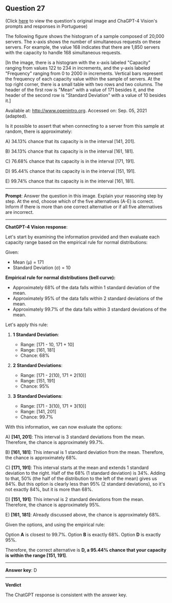 ## Question 27 ##

(Click [here](q27-por.md) to view the question's original image and ChaGPT-4 Vision's prompts and responses in Portuguese)

The following figure shows the histogram of a sample composed of 20,000 servers. The x-axis shows the number of simultaneous requests on these servers. For example, the value 168 indicates that there are 1,850 servers with the capacity to handle 168 simultaneous requests.

\[In the image, there is a histogram with the x-axis labeled "Capacity" ranging from values 122 to 234 in increments, and the y-axis labeled "Frequency" ranging from 0 to 2000 in increments. Vertical bars represent the frequency of each capacity value within the sample of servers. At the top right corner, there is a small table with two rows and two columns. The header of the first row is "Mean" with a value of 171 besides it, and the header of the second row is "Standard Deviation" with a value of 10 besides it.\]

Available at: http://www.openintro.org. Accessed on: Sep. 05, 2021 (adapted).

Is it possible to assert that when connecting to a server from this sample at random, there is approximately:

A) 34.13% chance that its capacity is in the interval \[141, 201\].

B) 34.13% chance that its capacity is in the interval \[161, 181\].

C) 76.68% chance that its capacity is in the interval \[171, 191\].

D) 95.44% chance that its capacity is in the interval \[151, 191\].

E) 99.74% chance that its capacity is in the interval \[161, 181\].

---

**Prompt**: Answer the question in this image. Explain your reasoning step by step. At the end, choose which of the five alternatives (A-E) is correct. Inform if there is more than one correct alternative or if all five alternatives are incorrect.

---

**ChatGPT-4 Vision response**:

Let's start by examining the information provided and then evaluate each capacity range based on the empirical rule for normal distributions:

Given:

- Mean (μ) = 171
- Standard Deviation (σ) = 10

**Empirical rule for normal distributions (bell curve):**
- Approximately 68% of the data falls within 1 standard deviation of the mean.
- Approximately 95% of the data falls within 2 standard deviations of the mean.
- Approximately 99.7% of the data falls within 3 standard deviations of the mean.

Let's apply this rule:

1. **1 Standard Deviation**:
   - Range: [171 - 10, 171 + 10]
   - Range: [161, 181]
   - Chance: 68%

2. **2 Standard Deviations**:
   - Range: [171 - 2(10), 171 + 2(10)]
   - Range: [151, 191]
   - Chance: 95%

3. **3 Standard Deviations**:
   - Range: [171 - 3(10), 171 + 3(10)]
   - Range: [141, 201]
   - Chance: 99.7%

With this information, we can now evaluate the options:

A) **[141, 201]**: This interval is 3 standard deviations from the mean. Therefore, the chance is approximately 99.7%.

B) **[161, 181]**: This interval is 1 standard deviation from the mean. Therefore, the chance is approximately 68%.

C) **[171, 191]**: This interval starts at the mean and extends 1 standard deviation to the right. Half of the 68% (1 standard deviation) is 34%. Adding to that, 50% (the half of the distribution to the left of the mean) gives us 84%. But this option is clearly less than 95% (2 standard deviations), so it's not exactly 84%, but it is more than 68%.

D) **[151, 191]**: This interval is 2 standard deviations from the mean. Therefore, the chance is approximately 95%.

E) **[161, 181]**: Already discussed above, the chance is approximately 68%.

Given the options, and using the empirical rule:

Option **A** is closest to 99.7%.
Option **B** is exactly 68%.
Option **D** is exactly 95%.

Therefore, the correct alternative is **D, a 95.44% chance that your capacity is within the range [151, 191]**.

---

**Answer key**: D

---

**Verdict**

The ChatGPT response is consistent with the answer key.
